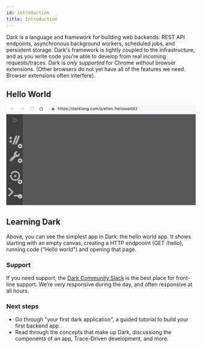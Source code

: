 ```yaml
---
id: introduction
title: Introduction
---
```


Dark is a language and framework for building web backends: REST API endpoints,
asynchronous background workers, scheduled jobs, and persistent storage.
Dark's framework is tightly coupled to the infrastructure, and as you write
code you're able to develop from real incoming requests/traces.  Dark is *only
supported* for Chrome *without* browser extensions. (Other browsers do not yet
have all of the features we need. Browser extensions often interfere).

## Hello World

![Hello World](assets/helloworld.gif)

## Learning Dark

Above, you can see the simplest app in Dark: the hello world app. It shows
starting with an empty canvas, creating a HTTP endpooint (GET /hello), running
code ("Hello world") and opening that page.

### Support

If you need support, the [Dark Community Slack](https://darklang.com/slack-invite) is the best place for front-line support. We’re very responsive during the day, and often responsive at all hours.


### Next steps

- Go through "your first dark application", a guided tutorial to build your first backend app.
- Read through the concepts that make up Dark, discussiong the components of an app, Trace-Driven development, and more.


